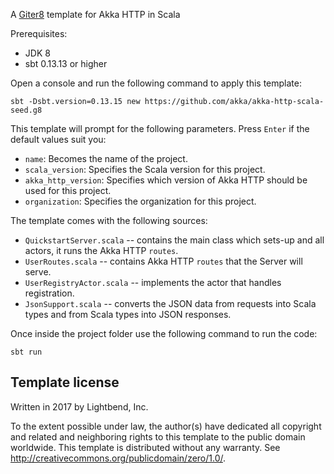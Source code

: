 A [Giter8][g8] template for Akka HTTP in Scala

Prerequisites:
- JDK 8
- sbt 0.13.13 or higher

Open a console and run the following command to apply this template:
 ```
sbt -Dsbt.version=0.13.15 new https://github.com/akka/akka-http-scala-seed.g8
 ```

This template will prompt for the following parameters. Press `Enter` if the default values suit you:
- `name`: Becomes the name of the project.
- `scala_version`: Specifies the Scala version for this project.
- `akka_http_version`: Specifies which version of Akka HTTP should be used for this project.
- `organization`: Specifies the organization for this project.

The template comes with the following sources:

* `QuickstartServer.scala` -- contains the main class which sets-up and all actors, it runs the Akka HTTP `routes`.
* `UserRoutes.scala` -- contains Akka HTTP `routes` that the Server will serve.
* `UserRegistryActor.scala` -- implements the actor that handles registration.
* `JsonSupport.scala` -- converts the JSON data from requests into Scala types and from Scala types into JSON responses.

Once inside the project folder use the following command to run the code:
```
sbt run
```

Template license
----------------
Written in 2017 by Lightbend, Inc.

To the extent possible under law, the author(s) have dedicated all copyright and related
and neighboring rights to this template to the public domain worldwide.
This template is distributed without any warranty. See <http://creativecommons.org/publicdomain/zero/1.0/>.

[g8]: http://www.foundweekends.org/giter8/
